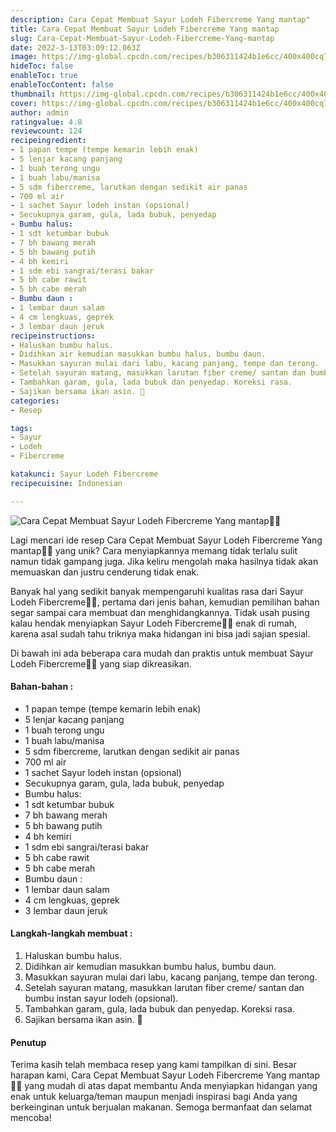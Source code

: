 ```yaml
---
description: Cara Cepat Membuat Sayur Lodeh Fibercreme Yang mantap"
title: Cara Cepat Membuat Sayur Lodeh Fibercreme Yang mantap
slug: Cara-Cepat-Membuat-Sayur-Lodeh-Fibercreme-Yang-mantap
date: 2022-3-13T03:09:12.063Z
image: https://img-global.cpcdn.com/recipes/b306311424b1e6cc/400x400cq70/photo.jpg
hideToc: false
enableToc: true
enableTocContent: false
thumbnail: https://img-global.cpcdn.com/recipes/b306311424b1e6cc/400x400cq70/photo.jpg
cover: https://img-global.cpcdn.com/recipes/b306311424b1e6cc/400x400cq70/photo.jpg
author: admin
ratingvalue: 4.8
reviewcount: 124
recipeingredient:
- 1 papan tempe (tempe kemarin lebih enak)
- 5 lenjar kacang panjang
- 1 buah terong ungu
- 1 buah labu/manisa
- 5 sdm fibercreme, larutkan dengan sedikit air panas
- 700 ml air
- 1 sachet Sayur lodeh instan (opsional)
- Secukupnya garam, gula, lada bubuk, penyedap
- Bumbu halus:
- 1 sdt ketumbar bubuk
- 7 bh bawang merah
- 5 bh bawang putih
- 4 bh kemiri
- 1 sdm ebi sangrai/terasi bakar
- 5 bh cabe rawit
- 5 bh cabe merah
- Bumbu daun :
- 1 lembar daun salam
- 4 cm lengkuas, geprek
- 3 lembar daun jeruk
recipeinstructions:
- Haluskan bumbu halus.
- Didihkan air kemudian masukkan bumbu halus, bumbu daun.
- Masukkan sayuran mulai dari labu, kacang panjang, tempe dan terong.
- Setelah sayuran matang, masukkan larutan fiber creme/ santan dan bumbu instan sayur lodeh (opsional).
- Tambahkan garam, gula, lada bubuk dan penyedap. Koreksi rasa.
- Sajikan bersama ikan asin. 🤤
categories:
- Resep

tags:
- Sayur
- Lodeh
- Fibercreme

katakunci: Sayur Lodeh Fibercreme
recipecuisine: Indonesian

---
```


![Cara Cepat Membuat Sayur Lodeh Fibercreme Yang mantap👩‍🍳](https://img-global.cpcdn.com/recipes/b306311424b1e6cc/400x400cq70/photo.jpg)

Lagi mencari ide resep Cara Cepat Membuat Sayur Lodeh Fibercreme Yang mantap👩‍🍳 yang unik? Cara menyiapkannya memang tidak terlalu sulit namun tidak gampang juga. Jika keliru mengolah maka hasilnya tidak akan memuaskan dan justru cenderung tidak enak.

Banyak hal yang sedikit banyak mempengaruhi kualitas rasa dari Sayur Lodeh Fibercreme👩‍🍳, pertama dari jenis bahan, kemudian pemilihan bahan segar sampai cara membuat dan menghidangkannya. Tidak usah pusing kalau hendak menyiapkan Sayur Lodeh Fibercreme👩‍🍳 enak di rumah, karena asal sudah tahu triknya maka hidangan ini bisa jadi sajian spesial.

Di bawah ini ada beberapa cara mudah dan praktis untuk membuat Sayur Lodeh Fibercreme👩‍🍳 yang siap dikreasikan.

<!--inarticleads1-->

#### Bahan-bahan :

- 1 papan tempe (tempe kemarin lebih enak)
- 5 lenjar kacang panjang
- 1 buah terong ungu
- 1 buah labu/manisa
- 5 sdm fibercreme, larutkan dengan sedikit air panas
- 700 ml air
- 1 sachet Sayur lodeh instan (opsional)
- Secukupnya garam, gula, lada bubuk, penyedap
- Bumbu halus:
- 1 sdt ketumbar bubuk
- 7 bh bawang merah
- 5 bh bawang putih
- 4 bh kemiri
- 1 sdm ebi sangrai/terasi bakar
- 5 bh cabe rawit
- 5 bh cabe merah
- Bumbu daun :
- 1 lembar daun salam
- 4 cm lengkuas, geprek
- 3 lembar daun jeruk

<!--inarticleads2-->

#### Langkah-langkah membuat :

1. Haluskan bumbu halus.
1. Didihkan air kemudian masukkan bumbu halus, bumbu daun.
1. Masukkan sayuran mulai dari labu, kacang panjang, tempe dan terong.
1. Setelah sayuran matang, masukkan larutan fiber creme/ santan dan bumbu instan sayur lodeh (opsional).
1. Tambahkan garam, gula, lada bubuk dan penyedap. Koreksi rasa.
1. Sajikan bersama ikan asin. 🤤

#### Penutup

Terima kasih telah membaca resep yang kami tampilkan di sini. Besar harapan kami, Cara Cepat Membuat Sayur Lodeh Fibercreme Yang mantap👩‍🍳 yang mudah di atas dapat membantu Anda menyiapkan hidangan yang enak untuk keluarga/teman maupun menjadi inspirasi bagi Anda yang berkeinginan untuk berjualan makanan. Semoga bermanfaat dan selamat mencoba!